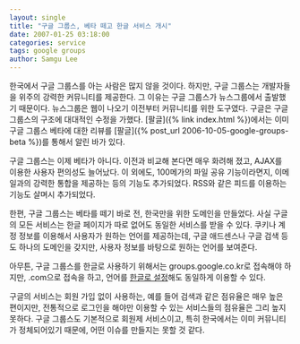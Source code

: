 ```yaml
---
layout: single
title: "구글 그룹스, 베타 떼고 한글 서비스 개시"
date: 2007-01-25 03:18:00
categories: service
tags: google groups
author: Samgu Lee
---
```


한국에서 구글 그룹스를 아는 사람은 많지 않을 것이다. 하지만, 구글 그룹스는 개발자들을 위주의 강력한 커뮤니티를 제공한다. 그 이유는 구글 그룹스가 뉴스그룹에서 출발했기 때문이다. 뉴스그룹은 웹이 나오기 이전부터 커뮤니티를 위한 도구였다. 구글은 구글 그룹스의 구조에 대대적인 수정을 가했다. [팔글]({% link index.html %})에서는 이미 구글 그룹스 베타에 대한 리뷰를 [팔글]({% post_url 2006-10-05-google-groups-beta %})를 통해서 알린 바가 있다.

구글 그룹스는 이제 베타가 아니다. 이전과 비교해 본다면 매우 화려해 졌고, AJAX를 이용한 사용자 편의성도 늘어났다. 이 외에도, 100메가의 파일 공유 기능이라면지, 이메일과의 강력한 통합을 제공하는 등의 기능도 추가되었다. RSS와 같은 피드를 이용하는 기능도 살며시 추가되었다.

한편, 구글 그룹스는 베타를 떼기 바로 전, 한국만을 위한 도메인을 만들었다. 사실 구글의 모든 서비스는 한글 페이지가 따로 없어도 동일한 서비스를 받을 수 있다. 쿠키나 계정 정보를 이용해서 사용자가 원하는 언어를 제공하는데, 구글 애드센스나 구글 검색 등도 하나의 도메인을 갖지만, 사용자 정보를 바탕으로 원하는 언어를 보여준다.

아무튼, 구글 그룹스를 한글로 사용하기 위해서는 groups.google.co.kr로 접속해야 하지만, .com으로 접속을 하고, 언어를 [한글로 설정](http://groups.google.com/?hl=ko)해도 동일하게 이용할 수 있다.

구글의 서비스는 회원 가입 없이 사용하는, 예를 들어 검색과 같은 점유율은 매우 높은 편이지만, 전통적으로 로그인을 해야만 이용할 수 있는 서비스들의 점유율은 그리 높지 못하다. 구글 그룹스도 기본적으로 회원제 서비스이고, 특히 한국에서는 이미 커뮤니티가 정체되어있기 때문에, 어떤 이슈를 만들지는 못할 것 같다.
